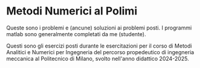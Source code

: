 # Metodi Numerici al Polimi

Queste sono i problemi e (ancune) soluzioni ai problemi posti. I programmi matlab sono generalmente completati da me (studente).

Questi sono gli esercizi posti durante le esercitazioni per il corso di Metodi Analitici e Numerici per Ingegneria del percorso propedeutico di ingegneria meccanica al Politecnico di Milano, svolto nell'anno didattico 2024-2025.
